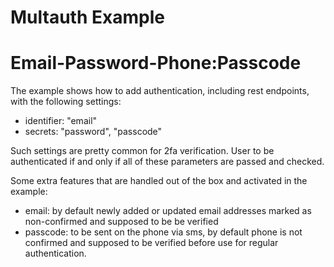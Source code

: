 # Multauth Example
# Email-Password-Phone:Passcode

The example shows how to add authentication, including rest endpoints, with the following settings:
- identifier: "email"
- secrets: "password", "passcode"

Such settings are pretty common for 2fa verification. User to be authenticated if and only if all of these parameters are passed and checked.

Some extra features that are handled out of the box and activated in the example:
- email: by default newly added or updated email addresses marked as non-confirmed and supposed to be  be verified
- passcode: to be sent on the phone via sms, by default phone is not confirmed and supposed to be verified before use for regular authentication.
